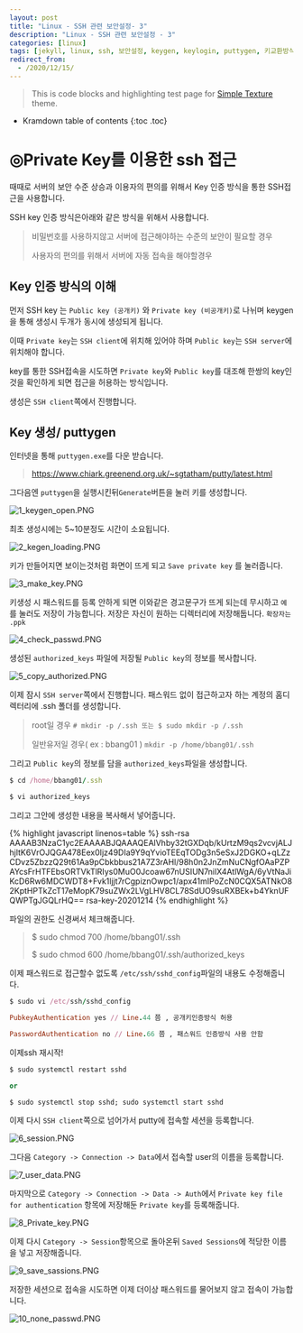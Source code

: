 ```yaml
---
layout: post
title: "Linux - SSH 관련 보안설정- 3"
description: "Linux - SSH 관련 보안설정 - 3"
categories: [linux]
tags: [jekyll, linux, ssh, 보안설정, keygen, keylogin, puttygen, 키교환방식 ]
redirect_from:
  - /2020/12/15/
---
```


> This is code blocks and highlighting test page for [Simple Texture][Simple Texture] theme.

* Kramdown table of contents
{:toc .toc}

# ◎Private Key를 이용한 ssh 접근

때때로 서버의 보안 수준 상승과 이용자의 편의를 위해서 Key 인증 방식을 통한 SSH접근을 사용합니다.

SSH key 인증 방식은아래와 같은 방식을 위해서 사용합니다.

>비밀번호를 사용하지않고 서버에 접근해야하는 수준의 보안이 필요할 경우
>
>사용자의 편의를 위해서 서버에 자동 접속을 해야할경우

## Key 인증 방식의 이해

먼저 SSH key 는 `Public key (공개키)` 와 `Private key (비공개키)`로 나뉘며 keygen을 통해 생성시 두개가 동시에 생성되게 됩니다.

이때 `Private key`는 `SSH client`에 위치해 있어야 하며 `Public key`는 `SSH server`에 위치해야 합니다.

key를 통한 SSH접속을 시도하면 `Private key`와 `Public key`를 대조해 한쌍의 key인것을 확인하게 되면 접근을 허용하는 방식입니다.

생성은 `SSH client`쪽에서 진행합니다.

## Key 생성/ puttygen

인터넷을 통해 `puttygen.exe`를 다운 받습니다.

>https://www.chiark.greenend.org.uk/~sgtatham/putty/latest.html

그다음엔 `puttygen`을 실행시킨뒤`Generate`버튼을 눌러 키를 생성합니다.

<img src="/assets/images/sshkey/1_keygen_open.PNG" alt="1_keygen_open.PNG" />

최초 생성시에는 5~10분정도 시간이 소요됩니다.

<img src="/assets/images/sshkey/2_kegen_loading.PNG" alt="2_kegen_loading.PNG" />

키가 만들어지면 보이는것처럼 화면이 뜨게 되고 `Save private key` 를 눌러줍니다.

<img src="/assets/images/sshkey/3_make_key.PNG" alt="3_make_key.PNG" />

키생성 시 패스워드를 등록 안하게 되면 이와같은 경고문구가 뜨게 되는데 무시하고 `예`를 눌러도 저장이 가능합니다.
저장은 자신이 원하는 디렉터리에 저장해둡니다. `확장자는 .ppk`

<img src="/assets/images/sshkey/4_check_passwd.PNG" alt="4_check_passwd.PNG" />

생성된 `authorized_keys` 파일에 저장될 `Public key`의 정보를 복사합니다.

<img src="/assets/images/sshkey/5_copy_authorized.PNG" alt="5_copy_authorized.PNG" />

이제 잠시 `SSH server`쪽에서 진행합니다. 패스워드 없이 접근하고자 하는 계정의 홈디렉터리에 .ssh 폴더를 생성합니다.

> root일 경우 `# mkdir -p /.ssh 또는 $ sudo mkdir -p /.ssh`
>
> 일반유저일 경우( ex : bbang01 ) `mkdir -p /home/bbang01/.ssh`

그리고 `Public key`의 정보를 담을 `authorized_keys`파일을 생성합니다.

~~~~~~~~~~ ruby
$ cd /home/bbang01/.ssh

$ vi authorized_keys
~~~~~~~~~~

그리고 그안에 생성한 내용을 복사해서 넣어줍니다.

{% highlight javascript linenos=table %}
ssh-rsa AAAAB3NzaC1yc2EAAAABJQAAAQEAlVhby32tGXDqb/kUrtzM9qs2vcvjALJhjltK6VrOJQGA478Eex0Ijz49DIa9Y9qYvioTEEqTODg3n5eSxJ2DGKO+qLZzCDvz5ZbzzQ29t61Aa9pCbkbbus21A7Z3rAHl/98h0n2JnZmNuCNgfOAaPZPAYcsFrHTFEbsORTVkTlRIys0MuO0Jcoaw67nUSIUN7nilX4AtlWgA/6yVtNaJiKcD6Rw6MDCWDT8+Fvk1ljjt7rCgpiznOwpc1/apx41mIPoZcN0CQX5ATNkO82KptHPTkZcT17eMopK79suZWx2LVgLHV8CL78SdUO9suRXBEk+b4YknUFQWPTgJGQLrHQ== rsa-key-20201214
{% endhighlight %}

파일의 권한도 신경써서 체크해줍니다.

>$ sudo chmod 700 /home/bbang01/.ssh
>
>$ sudo chmod 600 /home/bbang01/.ssh/authorized_keys

이제 패스워드로 접근할수 없도록 `/etc/ssh/sshd_config`파일의 내용도 수정해줍니다.

~~~~~~~~~~~~~~~ ruby
$ sudo vi /etc/ssh/sshd_config

PubkeyAuthentication yes // Line.44 쯤 , 공개키인증방식 허용

PasswordAuthentication no // Line.66 쯤 , 패스워드 인증방식 사용 안함

~~~~~~~~~~~~~~~

이제ssh 재시작!

~~~ ruby
$ sudo systemctl restart sshd

or

$ sudo systemctl stop sshd; sudo systemctl start sshd
~~~


이제 다시 `SSH client`쪽으로 넘어가서 putty에 접속할 세션을 등록합니다.

<img src="/assets/images/sshkey/6_session.PNG" alt="6_session.PNG" />

그다음 `Category -> Connection -> Data`에서 접속할 user의 이름을 등록합니다.

<img src="/assets/images/sshkey/7_user_data.PNG" alt="7_user_data.PNG" />

마지막으로 `Category -> Connection -> Data -> Auth`에서 `Private key file for authentication` 항목에 저장해둔 `Private key`를 등록해줍니다.

<img src="/assets/images/sshkey/8_Private_key.PNG" alt="8_Private_key.PNG" />

이제 다시 `Category -> Session`항목으로 돌아온뒤 `Saved Sessions`에 적당한 이름을 넣고 저장해줍니다.

<img src="/assets/images/sshkey/9_save_sassions.PNG" alt="9_save_sassions.PNG" />

저장한 세션으로 접속을 시도하면 이제 더이상 패스워드를 물어보지 않고 접속이 가능합니다.

<img src="/assets/images/sshkey/10_none_passwd.PNG" alt="10_none_passwd.PNG" />



[^1]: This is a footnote.

[kramdown]: https://kramdown.gettalong.org/
[Simple Texture]: https://github.com/yizeng/jekyll-theme-simple-texture
